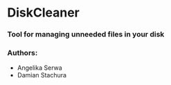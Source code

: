 # DiskCleaner

### Tool for managing unneeded files in your disk 

### Authors:
- Angelika Serwa
- Damian Stachura